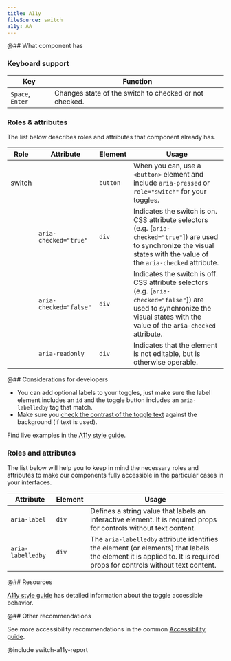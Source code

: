 ```yaml
---
title: A11y
fileSource: switch
a11y: AA
---
```


@## What component has

### Keyboard support

| Key              | Function                                               |
| ---------------- | ------------------------------------------------------ |
| `Space`, `Enter` | Changes state of the switch to checked or not checked. |

### Roles & attributes

The list below describes roles and attributes that component already has.

| Role   | Attribute              | Element  | Usage                                                                                                                                                                          |
| ------ | ---------------------- | -------- | ------------------------------------------------------------------------------------------------------------------------------------------------------------------------------ |
| switch |                        | `button` | When you can, use a `<button>` element and include `aria-pressed` or `role="switch"` for your toggles.                                                                         |
|        | `aria-checked="true"`  | `div`    | Indicates the switch is on. CSS attribute selectors (e.g. [`aria-checked="true"`]) are used to synchronize the visual states with the value of the `aria-checked` attribute.   |
|        | `aria-checked="false"` | `div`    | Indicates the switch is off. CSS attribute selectors (e.g. [`aria-checked="false"`]) are used to synchronize the visual states with the value of the `aria-checked` attribute. |
|        | `aria-readonly`        | `div`    | Indicates that the element is not editable, but is otherwise operable.                                                                                                         |

@## Considerations for developers

- You can add optional labels to your toggles, just make sure the label element includes an `id` and the toggle button includes an `aria-labelledby` tag that match.
- Make sure you [check the contrast of the toggle text](/style/design-tokens/) against the background (if text is used).

Find live examples in the [A11y style guide](https://a11y-style-guide.com/style-guide/section-forms.html#kssref-forms-toggles).

### Roles and attributes

The list below will help you to keep in mind the necessary roles and attributes to make our components fully accessible in the particular cases in your interfaces.

| Attribute         | Element | Usage                                                                                                                                                                  |
| ----------------- | ------- | ---------------------------------------------------------------------------------------------------------------------------------------------------------------------- |
| `aria-label`      | `div`   | Defines a string value that labels an interactive element. It is required props for controls without text content.                                                     |
| `aria-labelledby` | `div`   | The `aria-labelledby` attribute identifies the element (or elements) that labels the element it is applied to. It is required props for controls without text content. |

@## Resources

[A11y style guide](https://a11y-style-guide.com/style-guide/section-forms.html#kssref-forms-toggles) has detailed information about the toggle accessible behavior.

@## Other recommendations

See more accessibility recommendations in the common [Accessibility guide](/core-principles/a11y/).

@include switch-a11y-report
